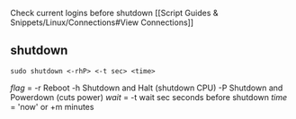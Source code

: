 Check current logins before shutdown [[Script Guides & Snippets/Linux/Connections#View Connections]]

## shutdown
```
sudo shutdown <-rhP> <-t sec> <time>
```
*flag* =
-r Reboot
-h Shutdown and Halt (shutdown CPU)
-P Shutdown and Powerdown (cuts power)
*wait* =
-t wait sec seconds before shutdown
*time* = 'now' or +m minutes